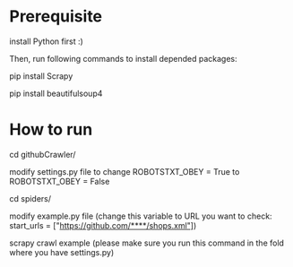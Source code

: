 # Prerequisite 
install Python first :)

Then, run following commands to install depended packages:

pip install Scrapy

pip install beautifulsoup4

# How to run
cd githubCrawler/

modify settings.py file to change ROBOTSTXT_OBEY = True to ROBOTSTXT_OBEY = False

cd spiders/

modify example.py file (change this variable to URL you want to check: start_urls = ["https://github.com/****/shops.xml"])

scrapy crawl example (please make sure you run this command in the fold where you have settings.py)


